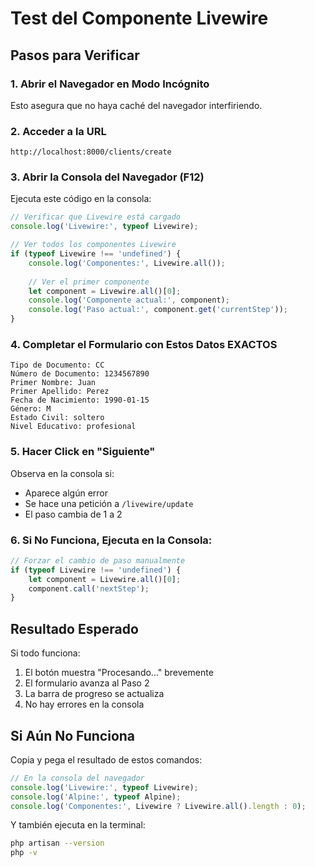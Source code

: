 # Test del Componente Livewire

## Pasos para Verificar

### 1. Abrir el Navegador en Modo Incógnito
Esto asegura que no haya caché del navegador interfiriendo.

### 2. Acceder a la URL
```
http://localhost:8000/clients/create
```

### 3. Abrir la Consola del Navegador (F12)
Ejecuta este código en la consola:

```javascript
// Verificar que Livewire está cargado
console.log('Livewire:', typeof Livewire);

// Ver todos los componentes Livewire
if (typeof Livewire !== 'undefined') {
    console.log('Componentes:', Livewire.all());
    
    // Ver el primer componente
    let component = Livewire.all()[0];
    console.log('Componente actual:', component);
    console.log('Paso actual:', component.get('currentStep'));
}
```

### 4. Completar el Formulario con Estos Datos EXACTOS

```
Tipo de Documento: CC
Número de Documento: 1234567890
Primer Nombre: Juan
Primer Apellido: Perez
Fecha de Nacimiento: 1990-01-15
Género: M
Estado Civil: soltero
Nivel Educativo: profesional
```

### 5. Hacer Click en "Siguiente"

Observa en la consola si:
- Aparece algún error
- Se hace una petición a `/livewire/update`
- El paso cambia de 1 a 2

### 6. Si No Funciona, Ejecuta en la Consola:

```javascript
// Forzar el cambio de paso manualmente
if (typeof Livewire !== 'undefined') {
    let component = Livewire.all()[0];
    component.call('nextStep');
}
```

## Resultado Esperado

Si todo funciona:
1. El botón muestra "Procesando..." brevemente
2. El formulario avanza al Paso 2
3. La barra de progreso se actualiza
4. No hay errores en la consola

## Si Aún No Funciona

Copia y pega el resultado de estos comandos:

```javascript
// En la consola del navegador
console.log('Livewire:', typeof Livewire);
console.log('Alpine:', typeof Alpine);
console.log('Componentes:', Livewire ? Livewire.all().length : 0);
```

Y también ejecuta en la terminal:

```bash
php artisan --version
php -v
```
